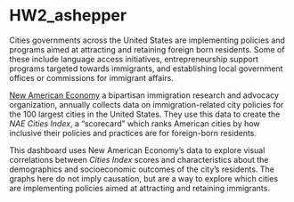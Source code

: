 # HW2_ashepper
Cities governments across the United States are implementing policies and programs aimed at attracting and retaining foreign born residents. Some of these include language access initiatives, entrepreneurship support programs targeted towards immigrants, and establishing local government offices or commissions for immigrant affairs.

[New American Economy](newamericaneconomy.org) a bipartisan immigration research and advocacy organization, annually collects data on immigration-related city policies for the 100 largest cities in the United States. They use this data to create the <i>NAE Cities Index</i>, a “scorecard” which ranks American cities by how inclusive their policies and practices are for foreign-born residents.

This dashboard uses New American Economy’s data to explore visual correlations between <i>Cities Index</i> scores and characteristics about the demographics and socioeconomic outcomes of the city’s residents. The graphs here do not imply causation, but are a way to explore which cities are implementing policies aimed at attracting and retaining immigrants.
